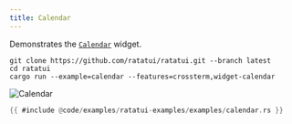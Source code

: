```yaml
---
title: Calendar
---
```


Demonstrates the [`Calendar`](https://docs.rs/ratatui/latest/ratatui/widgets/calendar/) widget.

```shell title=run example
git clone https://github.com/ratatui/ratatui.git --branch latest
cd ratatui
cargo run --example=calendar --features=crossterm,widget-calendar
```

![Calendar](calendar.gif)

```rust title=calendar.rs
{{ #include @code/examples/ratatui-examples/examples/calendar.rs }}
```
